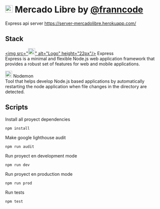 # <img src="./public/icons/logo.png" alt="Logo" height="24px" > Mercado Libre by [@franncode](https://www.linkedin.com/in/franncode/)
Express api server https://server-mercadolibre.herokuapp.com/<br/>

## Stack

<a href="http://expressjs.com/" alt="Logo" height="22px"/><img src="<img src="https://user-images.githubusercontent.com/13700/35731649-652807e8-080e-11e8-88fd-1b2f6d553b2d.png" alt="Logo" height="22px"/>" alt="Logo" height="22px"/></a> Express  
Express is a minimal and flexible Node.js web application framework that provides a robust set of features for web and mobile applications.

<a href="https://nodemon.io/"><img src="https://user-images.githubusercontent.com/13700/35731649-652807e8-080e-11e8-88fd-1b2f6d553b2d.png" alt="Logo" height="22px"/></a> Nodemon  
Tool that helps develop Node.js based applications by automatically restarting the node application when file changes in the directory are detected.


## Scripts

Install all proyect dependencies
```
npm install
```

Make google lighthouse audit
```
npm run audit
```

Run proyect en development mode
```
npm run dev
```

Run proyect en production mode
```
npm run prod
```

Run tests
```
npm test
```

